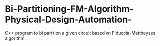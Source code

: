 # Bi-Partitioning-FM-Algorithm-Physical-Design-Automation-
C++ program to bi partition a given circuit based on Fiduccia-Mattheyses algorithm.
